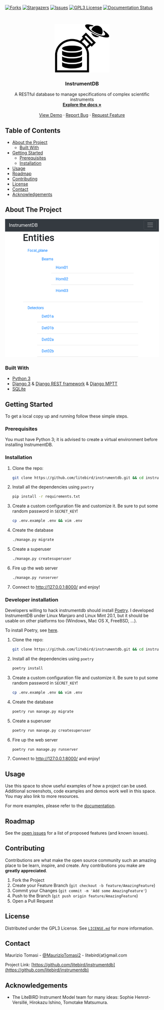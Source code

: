 <!-- This template was took from https://github.com/othneildrew/Best-README-Template -->

<!-- *** To avoid retyping too much info. Do a search and replace for the following:
*** github_username, repo, twitter_handle, email
-->


<!-- PROJECT SHIELDS -->
<!--
*** I'm using markdown "reference style" links for readability.
*** Reference links are enclosed in brackets [ ] instead of parentheses ( ).
*** See the bottom of this document for the declaration of the reference variables
*** for forks-url, etc. This is an optional, concise syntax you may use.
*** https://www.markdownguide.org/basic-syntax/#reference-style-links
-->
[![Forks][forks-shield]][forks-url]
[![Stargazers][stars-shield]][stars-url]
[![Issues][issues-shield]][issues-url]
[![GPL3 License][license-shield]][license-url]
[![Documentation Status][docs-shield]][docs-url]


<!-- PROJECT LOGO -->
<br />
<p align="center">
  <a href="https://github.com/litebird/instrumentdb">
    <img src="images/logo.svg" alt="Logo" width="180">
  </a>

  <h3 align="center">InstrumentDB</h3>

  <p align="center">
    A RESTful database to manage specifications of complex scientific instruments
    <br />
    <a href="https://instrumentdb.readthedocs.io/en/latest/?badge=latest"><strong>Explore the docs »</strong></a>
    <br />
    <br />
    <a href="https://github.com/litebird/instrumentdb">View Demo</a>
    ·
    <a href="https://github.com/litebird/instrumentdb/issues">Report Bug</a>
    ·
    <a href="https://github.com/litebird/instrumentdb/issues">Request Feature</a>
  </p>
</p>



<!-- TABLE OF CONTENTS -->
## Table of Contents

* [About the Project](#about-the-project)
  * [Built With](#built-with)
* [Getting Started](#getting-started)
  * [Prerequisites](#prerequisites)
  * [Installation](#installation)
* [Usage](#usage)
* [Roadmap](#roadmap)
* [Contributing](#contributing)
* [License](#license)
* [Contact](#contact)
* [Acknowledgements](#acknowledgements)



<!-- ABOUT THE PROJECT -->
## About The Project

[![Product Name Screen Shot][product-screenshot]](https://github.com/litebird/instrumentdb)


### Built With

-   [Python 3](https://www.python.org/)
-   [Django 3](https://www.djangoproject.com/) & [Django REST
  framework](https://www.django-rest-framework.org/) & [Django
  MPTT](https://github.com/django-mptt/django-mptt)
-   [SQLite](https://sqlite.org)



<!-- GETTING STARTED -->
## Getting Started

To get a local copy up and running follow these simple steps.

### Prerequisites

You must have Python 3; it is advised to create a virtual environment
before installing InstrumentDB.

### Installation
 
1.  Clone the repo:
    ```sh
    git clone https://github.com/litebird/instrumentdb.git && cd instrumentdb
    ```
    
2.  Install all the dependencies using `poetry`
    ```sh
    pip install -r requirements.txt
    ```

3.  Create a custom configuration file and customize it. Be sure to
    put some random password in `SECRET_KEY`!
    ```sh
    cp .env.example .env && vim .env
    ```
    
3.  Create the database
    ```sh
    ./manage.py migrate
    ```

4.  Create a superuser
    ```sh
    ./manage.py createsuperuser
    ```

4.  Fire up the web server
    ```sh
    ./manage.py runserver
    ```

5.  Connect to http://127.0.0.1:8000/ and enjoy!


### Developer installation

Developers willing to hack instrumentdb should install
[Poetry](https://python-poetry.org/). I developed InstrumentDB under
Linux Manjaro and Linux Mint 20.1, but it should be usable on other
platforms too (Windows, Mac OS X, FreeBSD, …).

To install Poetry, see
[here](https://python-poetry.org/docs/#installation).


1.  Clone the repo:
    ```sh
    git clone https://github.com/litebird/instrumentdb.git && cd instrumentdb
    ```
    
2.  Install all the dependencies using `poetry`
    ```sh
    poetry install
    ```

3.  Create a custom configuration file and customize it. Be sure to
    put some random password in `SECRET_KEY`!
    ```sh
    cp .env.example .env && vim .env
    ```
    
3.  Create the database
    ```sh
    poetry run manage.py migrate
    ```

4.  Create a superuser
    ```sh
    poetry run manage.py createsuperuser
    ```

4.  Fire up the web server
    ```sh
    poetry run manage.py runserver
    ```

5.  Connect to http://127.0.0.1:8000/ and enjoy!


<!-- USAGE EXAMPLES -->
## Usage

Use this space to show useful examples of how a project can be
used. Additional screenshots, code examples and demos work well in
this space. You may also link to more resources.

For more examples, please refer to the [documentation][docs-url].


<!-- ROADMAP -->
## Roadmap

See the [open issues](https://github.com/litebird/instrumentdb/issues)
for a list of proposed features (and known issues).



<!-- CONTRIBUTING -->
## Contributing

Contributions are what make the open source community such an amazing
place to be learn, inspire, and create. Any contributions you make are
**greatly appreciated**.

1. Fork the Project
2. Create your Feature Branch (`git checkout -b feature/AmazingFeature`)
3. Commit your Changes (`git commit -m 'Add some AmazingFeature'`)
4. Push to the Branch (`git push origin feature/AmazingFeature`)
5. Open a Pull Request



<!-- LICENSE -->
## License

Distributed under the GPL3 License. See [`LICENSE.md`][license-url]
for more information.



<!-- CONTACT -->
## Contact

Maurizio Tomasi -
[@MaurizioTomasi2](https://twitter.com/@MaurizioTomasi2) -
litebird{at}gmail.com

Project Link:
[https://github.com/litebird/instrumentdb](https://github.com/litebird/instrumentdb)



<!-- ACKNOWLEDGEMENTS -->
## Acknowledgements

- The LiteBIRD Instrument Model team for many ideas: Sophie
  Henrot-Versillé, Hirokazu Ishino, Tomotake Matsumura.



<!-- MARKDOWN LINKS & IMAGES -->
<!-- https://www.markdownguide.org/basic-syntax/#reference-style-links -->
[forks-shield]: https://img.shields.io/github/forks/litebird/instrumentdb.svg?style=flat-square
[forks-url]: https://github.com/litebird/instrumentdb/network/members
[stars-shield]: https://img.shields.io/github/stars/litebird/instrumentdb.svg?style=flat-square
[stars-url]: https://github.com/litebird/instrumentdb/stargazers
[issues-shield]: https://img.shields.io/github/issues/litebird/instrumentdb.svg?style=flat-square
[issues-url]: https://github.com/litebird/instrumentdb/issues
[license-shield]: https://img.shields.io/github/license/litebird/instrumentdb.svg?style=flat-square
[license-url]: https://github.com/litebird/instrumentdb/blob/master/LICENSE.md
[product-screenshot]: images/instrumentdb-screenshot.png
[docs-shield]: https://readthedocs.org/projects/instrumentdb/badge/?version=latest
[docs-url]: https://instrumentdb.readthedocs.io/en/latest/?badge=latest
